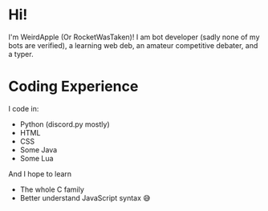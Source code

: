 # Hi!
I'm WeirdApple (Or RocketWasTaken)!
I am bot developer (sadly none of my bots are verified), a learning web deb, an amateur competitive debater, and a typer.

# Coding Experience
I code in:

- Python (discord.py mostly)
- HTML
- CSS
- Some Java
- Some Lua

And I hope to learn

- The whole C family
- Better understand JavaScript syntax 😅




<!---
WeirdApple/WeirdApple is a ✨ special ✨ repository because its `README.md` (this file) appears on your GitHub profile.
You can click the Preview link to take a look at your changes.
--->

